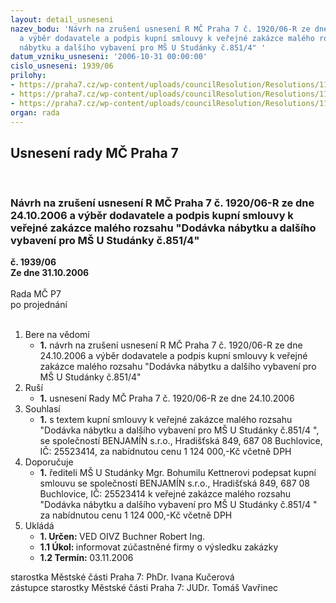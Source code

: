 ```yaml
---
layout: detail_usneseni
nazev_bodu: 'Návrh na zrušení usnesení R MČ Praha 7 č. 1920/06-R ze dne 24.10.2006
  a výběr dodavatele a podpis kupní smlouvy k veřejné zakázce malého rozsahu "Dodávka
  nábytku a dalšího vybavení pro MŠ U Studánky č.851/4" '
datum_vzniku_usneseni: '2006-10-31 00:00:00'
cislo_usneseni: 1939/06
prilohy:
- https://praha7.cz/wp-content/uploads/councilResolution/Resolutions/11749/55-kupn%c3%ad_smlouva_praha_7.doc
- https://praha7.cz/wp-content/uploads/councilResolution/Resolutions/11749/55-usnesen%c3%ad_%c4%8d.1920.doc
- https://praha7.cz/wp-content/uploads/councilResolution/Resolutions/11749/55-usnesen%c3%ad_1802.doc
organ: rada
---
```

<div id="ucUsn_pList" class="usn">
	<span><h2>Usnesení rady MČ Praha 7 </h2>
<br></span><div class="standBody">
<span><h3>Návrh na zrušení usnesení R MČ Praha 7 č. 1920/06-R ze dne 24.10.2006 a výběr dodavatele a podpis kupní smlouvy k veřejné zakázce malého rozsahu "Dodávka nábytku a dalšího vybavení pro MŠ U Studánky č.851/4" </h3></span><div class="center">
		<strong>č. 1939/06</strong><br>
	</div>
<div class="center">
		<strong>Ze dne 31.10.2006</strong><br><br>
	</div>Rada MČ P7<br> po projednání<br><br><ol>
<li>Bere na vědomí<ul><li>
<strong>1.</strong> návrh na zrušení usnesení R MČ Praha 7 č. 1920/06-R ze dne 24.10.2006 a výběr dodavatele a podpis kupní smlouvy k veřejné zakázce malého rozsahu "Dodávka nábytku a dalšího vybavení pro MŠ U Studánky č.851/4" </li></ul>
</li>
<li>Ruší<ul><li>
<strong>1.</strong> usnesení Rady MČ Praha 7 č. 1920/06-R ze dne 24.10.2006</li></ul>
</li>
<li>Souhlasí<ul><li>
<strong>1.</strong> s textem kupní smlouvy k veřejné zakázce malého rozsahu "Dodávka nábytku a dalšího vybavení pro MŠ U Studánky č.851/4 ", se společností BENJAMÍN s.r.o., Hradišťská 849, 687 08 Buchlovice, IČ: 25523414, za nabídnutou cenu 1 124 000,-Kč včetně DPH </li></ul>
</li>
<li>Doporučuje<ul><li>
<strong>1.</strong> řediteli MŠ U Studánky Mgr. Bohumilu Kettnerovi podepsat kupní smlouvu se společností BENJAMÍN s.r.o., Hradišťská 849, 687 08 Buchlovice, IČ: 25523414  k veřejné zakázce malého rozsahu "Dodávka nábytku a dalšího vybavení pro MŠ U Studánky č.851/4 " za nabídnutou cenu 1 124 000,-Kč včetně DPH            </li></ul>
</li>
<li>Ukládá<ul>
<li>
<strong>1. Určen: </strong>VED OIVZ Buchner Robert Ing.</li>
<li>
<strong>1.1 Úkol: </strong>informovat zúčastněné firmy o výsledku zakázky</li>
<li>
<strong>1.2 Termín: </strong>03.11.2006</li>
</ul>
</li>
</ol>starostka Městské části Praha 7: PhDr. Ivana Kučerová<br>zástupce starostky Městské části Praha 7: JUDr. Tomáš Vavřinec 
</div>
</div>